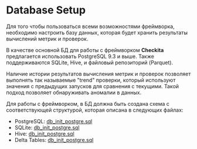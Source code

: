 # Database Setup

Для того чтобы пользоваться всеми возможностями фреймворка, необходимо настроить базу данных,
которая будет хранить результаты вычислений метрик и проверок.

В качестве основной БД для работы с фреймворком **Checkita** предлагается использовать PostgreSQL 9.3 и выше.
Также поддерживаются SQLite, Hive, и файловый репозиторий (Parquet).

Наличие истории результатов вычисления метрик и проверок позволяет выполнять так называемые "trend" проверки,
который используют значения с предыдущих запусков для сравнения с текущими.
Такой подход позволяет обнаруживать аномалии в данных.

Для работы с фреймворком, в БД должна быть создана схема с соответствующей структурой,
которая описана в следующих файлах:
* PostgreSQL: [db_init_postgre.sql](../setup/db_init_postgre.sql)
* SQLite: [db_init_postgre.sql](../setup/db_init_sqlite.sql)
* Hive: [db_init_postgre.sql](../setup/db_init_hive.sql)
* Delta Tables: [db_init_postgre.sql](../setup/db_init_delta_tables.sql)

